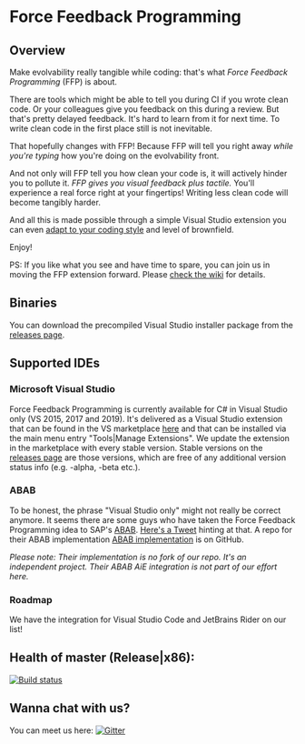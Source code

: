 # Force Feedback Programming

## Overview

Make evolvability really tangible while coding: that's what _Force Feedback Programming_ (FFP) is about.

There are tools which might be able to tell you during CI if you wrote clean code. Or your colleagues give you feedback on this during a review. But that's pretty delayed feedback. It's hard to learn from it for next time. To write clean code in the first place still is not inevitable.

That hopefully changes with FFP! Because FFP will tell you right away _while you're typing_ how you're doing on the evolvability front.

And not only will FFP tell you how clean your code is, it will actively hinder you to pollute it. _FFP gives you visual feedback plus tactile._ You'll experience a real force right at your fingertips! Writing less clean code will become tangibly harder.

And all this is made possible through a simple Visual Studio extension you can even [adapt to your coding style](CONFIG.md) and level of brownfield.

Enjoy!

PS: If you like what you see and have time to spare, you can join us in moving the FFP extension forward. Please [check the wiki](https://github.com/robinsedlaczek/ForceFeedbackProgramming/wiki) for details.

## Binaries

You can download the precompiled Visual Studio installer package from the [releases page](https://github.com/robinsedlaczek/ForceFeedbackProgramming/releases/ "Visual Studio Installer Package releases").

## Supported IDEs

### Microsoft Visual Studio

Force Feedback Programming is currently available for C# in Visual Studio only (VS 2015, 2017 and 2019). It's delivered as a Visual Studio extension that can be found in the VS marketplace [here](https://marketplace.visualstudio.com/items?itemName=RobinSedlaczek.ForceFeedback) and that can be installed via the main menu entry "Tools|Manage Extensions". We update the extension in the marketplace with every stable version. Stable versions on the [releases page](https://github.com/robinsedlaczek/ForceFeedbackProgramming/releases/ "Visual Studio Installer Package releases") are those versions, which are free of any additional version status info (e.g. -alpha, -beta etc.).

### ABAB

To be honest, the phrase "Visual Studio only" might not really be correct anymore. It seems there are some guys who have taken the Force Feedback Programming idea to SAP's [ABAB](https://en.wikipedia.org/wiki/ABAP). [Here's a Tweet](https://twitter.com/ceedee666/status/1106887766221180929) hinting at that. A repo for their ABAB implementation [ABAB implementation](https://github.com/css-ch/abap-code-feedback) is on GitHub.

*Please note: Their implementation is no fork of our repo. It's an independent project. Their ABAB AiE integration is not part of our effort here.*

### Roadmap

We have the integration for Visual Studio Code and JetBrains Rider on our list!

## Health of master (Release|x86): 

[![Build status](https://ci.appveyor.com/api/projects/status/mrnvhtnf9k2xrs4g/branch/master?svg=true)](https://ci.appveyor.com/project/robinsedlaczek/forcefeedbackprogramming/branch/master)

## Wanna chat with us?

You can meet us here: [![Gitter](https://badges.gitter.im/robinsedlaczek/ForceFeedbackProgramming.svg)](https://gitter.im/robinsedlaczek/ForceFeedbackProgramming?utm_source=badge&utm_medium=badge&utm_campaign=pr-badge)
